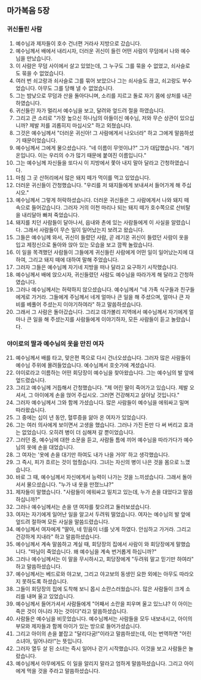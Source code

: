 ## 마가복음 5장

### 귀신들린 사람
1. 예수님과 제자들이 호수 건너편 거라사 지방으로 갔습니다.
2. 예수님께서 배에서 내리시자, 더러운 귀신이 들린 어떤 사람이 무덤에서 나와 예수님을 만났습니다.
3. 이 사람은 무덤 사이에서 살고 있었는데, 그 누구도 그를 묶을 수 없었고, 쇠사슬로도 묶을 수 없었습니다.
4. 여러 번 쇠고랑과 쇠사슬로 그를 묶어 보았으나 그는 쇠사슬도 끊고, 쇠고랑도 부수었습니다. 아무도 그를 당해 낼 수 없었습니다.
5. 그는 밤낮으로 무덤과 산을 돌아다니며, 소리를 지르고 돌로 자기 몸에 상처를 내곤 하였습니다.
6. 귀신들린 자가 멀리서 예수님을 보고, 달려와 엎드려 절을 하였습니다.
7. 그리고 큰 소리로 "가장 높으신 하나님의 아들이신 예수님, 저와 무슨 상관이 있으십니까? 제발 저를 괴롭히지 마십시오" 하고 외쳤습니다.
8. 그것은 예수님께서 "더러운 귀신아! 그 사람에게서 나오너라" 하고 그에게 말씀하셨기 때문이었습니다.
9. 예수님께서 그에게 물으셨습니다. "네 이름이 무엇이냐?" 그가 대답했습니다. "레기온입니다. 이는 우리의 수가 많기 때문에 붙여진 이름입니다."
10. 그는 예수님께 자신들을 또다시 이 지방에서 쫓아 내지 말아 달라고 간청하였습니다.
11. 마침 그 곳 산허리에서 많은 돼지 떼가 먹이를 먹고 있었습니다.
12. 더러운 귀신들이 간청했습니다. "우리를 저 돼지들에게 보내셔서 들어가게 해 주십시오."
13. 예수님께서 그렇게 허락하셨습니다. 더러운 귀신들은 그 사람에게서 나와 돼지 떼 속으로 들어갔습니다. 그러자 거의 이천 마리나 되는 돼지 떼가 호수쪽으로 산비탈을 내리달아 빠져 죽었습니다.
14. 돼지를 치던 사람들이 달아나서, 읍내와 촌에 있는 사람들에게 이 사실을 알렸습니다. 그래서 사람들이 무슨 일이 일어났는지 보려고 왔습니다.
15. 그들은 예수님께 와서, 귀신이 들렸던 사람, 곧 레기온 귀신이 들렸던 사람이 옷을 입고 제정신으로 돌아와 앉아 있는 모습을 보고 깜짝 놀랐습니다.
16. 이 일을 목격했던 사람들이 그들에게 귀신들린 사람에게 어떤 일이 일어났는지에 대하여, 그리고 돼지 떼에 대하여 말해 주었습니다.
17. 그러자 그들은 예수님께 자기네 지방을 떠나 달라고 요구하기 시작했습니다.
18. 예수님께서 배에 앉으시자, 귀신들렸던 사람도 예수님을 따라가게 해 달라고 간청하였습니다.
19. 그러나 예수님께서는 허락하지 않으셨습니다. 예수님께서 "네 가족 식구들과 친구들에게로 가거라. 그들에게 주님께서 네게 얼마나 큰 일을 해 주셨으며, 얼마나 큰 자비를 베풀어 주셨는지 이야기하여라" 하고 말씀하셨습니다.
20. 그래서 그 사람은 돌아갔습니다. 그리고 데가볼리 지역에서 예수님께서 자기에게 얼마나 큰 일을 해 주셨는지를 사람들에게 이야기하자, 모든 사람들이 듣고 놀랐습니다.
### 야이로의 딸과 예수님의 옷을 만진 여자
21. 예수님께서 배를 타고, 맞은편 쪽으로 다시 건너오셨습니다. 그러자 많은 사람들이 예수님 주위에 몰려들었습니다. 예수님께서 호숫가에 계셨습니다.
22. 야이로라고 이름하는 어떤 회당장이 예수님을 찾아왔습니다. 그는 예수님의 발 앞에 엎드렸습니다.
23. 그리고 예수님께 거듭해서 간청했습니다. "제 어린 딸이 죽어가고 있습니다. 제발 오셔서, 그 아이에게 손을 얹어 주십시오. 그러면 건강해지고 살아날 것입니다."
24. 그러자 예수님께서 그와 함께 가셨습니다. 많은 사람들이 예수님을 에워싸고 밀며 따라왔습니다.
25. 그 중에는 십이 년 동안, 혈루증을 앓아 온 여자가 있었습니다.
26. 그는 여러 의사에게 보이면서 고생을 했습니다. 그러나 가진 돈만 다 써 버리고 효과는 없었습니다. 오히려 병이 더 심해져 갈 뿐이었습니다.
27. 그러던 중, 예수님에 대한 소문을 듣고, 사람들 틈에 끼어 예수님을 따라가다가 예수님의 옷에 손을 대었습니다.
28. 그 여자는 '옷에 손을 대기만 하여도 내가 나을 거야' 하고 생각했습니다.
29. 그 즉시, 피가 흐르는 것이 멈췄습니다. 그녀는 자신의 병이 나은 것을 몸으로 느꼈습니다.
30. 바로 그 때, 예수님께서 자신에게서 능력이 나가는 것을 느끼셨습니다. 그래서 돌아서서 물으셨습니다. "누가 내 옷을 만졌느냐?"
31. 제자들이 말했습니다. "사람들이 에워싸고 밀치고 있는데, 누가 손을 대었다고 말씀하십니까?"
32. 그러나 예수님께서는 손을 댄 여자를 찾으려고 둘러보셨습니다.
33. 여자는 자기에게 일어난 일을 알고서 두려워 떨었습니다. 여자는 예수님의 발 앞에 엎드려 절하며 모든 사실을 말씀드렸습니다.
34. 예수님께서 여자에게 "딸아, 네 믿음이 너를 낫게 하였다. 안심하고 가거라. 그리고 건강하게 지내라" 하고 말씀하셨습니다.
35. 예수님께서 계속 말씀하고 계실 때, 회당장의 집에서 사람이 와 회당장에게 말했습니다. "따님이 죽었습니다. 왜 예수님을 계속 번거롭게 하십니까?"
36. 그러나 예수님께서는 이 말을 무시하시고, 회당장에게 "두려워 말고 믿기만 하여라" 하고 말씀하셨습니다.
37. 예수님께서는 베드로와 야고보, 그리고 야고보의 동생인 요한 외에는 아무도 따라오지 못하도록 하셨습니다.
38. 그들이 회당장의 집에 도착해 보니 몹시 소란스러웠습니다. 많은 사람들이 크게 소리를 내며 울고 있었습니다.
39. 예수님께서 들어가셔서 사람들에게 "어째서 소란을 피우며 울고 있느냐? 이 아이는 죽은 것이 아니라 자는 것이다"라고 말씀하셨습니다.
40. 사람들은 예수님을 비웃었습니다. 예수님께서는 사람들을 모두 내보내시고, 아이의 부모와 제자들과 함께 아이가 있는 방으로 들어가셨습니다.
41. 그리고 아이의 손을 붙잡고 "달리다굼!"이라고 말씀하셨는데, 이는 번역하면 "어린 소녀야, 일어나라!"는 뜻입니다.
42. 그러자 열두 살 된 소녀는 즉시 일어나 걷기 시작했습니다. 이것을 보고 사람들은 놀랐습니다.
43. 예수님께서 아무에게도 이 일을 알리지 말라고 엄하게 말씀하셨습니다. 그리고 아이에게 먹을 것을 주라고 말씀하셨습니다.